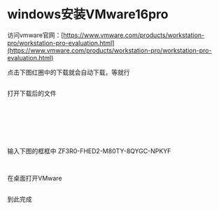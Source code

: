 # windows安装VMware16pro

访问vmware官网：[https://www.vmware.com/products/workstation-pro/workstation-pro-evaluation.html](https://www.vmware.com/products/workstation-pro/workstation-pro-evaluation.html)

点击下图红圈中的下载就会自动下载，等就行

<figure><img src="../.gitbook/assets/image (176).png" alt=""><figcaption></figcaption></figure>

打开下载后的文件

<figure><img src="../.gitbook/assets/0KACHDWY[UK1TSF62CIJJ4O.jpg" alt=""><figcaption></figcaption></figure>

<figure><img src="../.gitbook/assets/U[Z25G6I%&#x60;AMMCALAN69%ZA.jpg" alt=""><figcaption></figcaption></figure>

<figure><img src="../.gitbook/assets/99T[B38$M]B}NK6J8I0KAYI.jpg" alt=""><figcaption></figcaption></figure>

<figure><img src="../.gitbook/assets/JK3Z%PY~S4J7IQ[47GB6H8E.jpg" alt=""><figcaption></figcaption></figure>

<figure><img src="../.gitbook/assets/&#x60;%EQ4)D8[_KDDJ3_9YPU$8L.jpg" alt=""><figcaption></figcaption></figure>

<figure><img src="../.gitbook/assets/%MPF)TDP19_NA}NO&#x60;0NH[DN.jpg" alt=""><figcaption></figcaption></figure>

<figure><img src="../.gitbook/assets/M]{{GF5PAIO1Q{WT)HBMEJD.jpg" alt=""><figcaption></figcaption></figure>

输入下图的框框中   ZF3R0-FHED2-M80TY-8QYGC-NPKYF

<figure><img src="../.gitbook/assets/JCX54$40T3AD52PGL%ZK3ZV.jpg" alt=""><figcaption></figcaption></figure>

<figure><img src="../.gitbook/assets/3QRO[HCB814D9Z]~J%H{4X3.jpg" alt=""><figcaption></figcaption></figure>

在桌面打开VMware

<figure><img src="../.gitbook/assets/40X$OHQPLI$)ESY4{@Q9J3A.png" alt=""><figcaption></figcaption></figure>

到此完成
